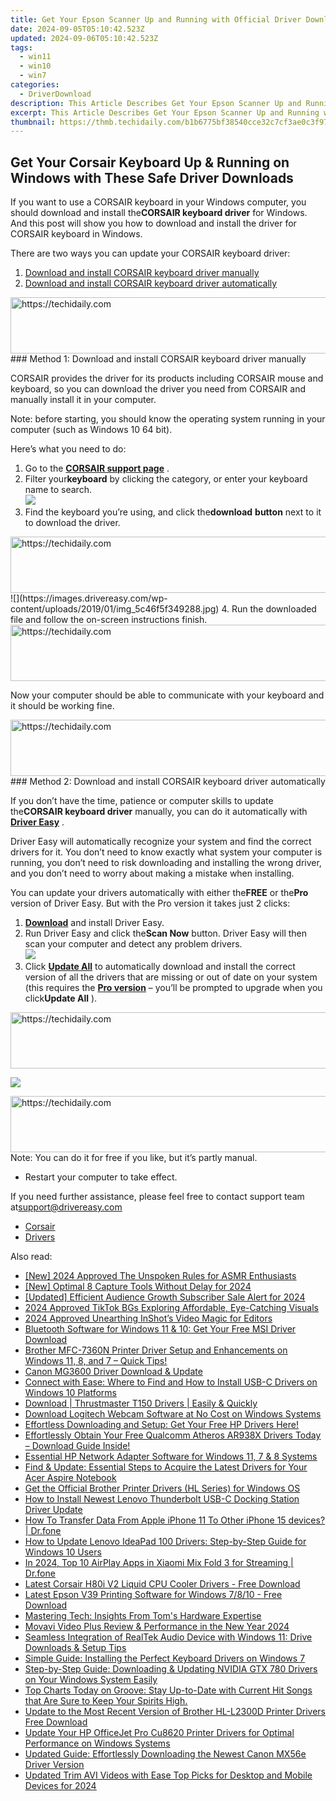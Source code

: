 ```yaml
---
title: Get Your Epson Scanner Up and Running with Official Driver Downloads
date: 2024-09-05T05:10:42.523Z
updated: 2024-09-06T05:10:42.523Z
tags:
  - win11
  - win10
  - win7
categories:
  - DriverDownload
description: This Article Describes Get Your Epson Scanner Up and Running with Official Driver Downloads
excerpt: This Article Describes Get Your Epson Scanner Up and Running with Official Driver Downloads
thumbnail: https://thmb.techidaily.com/b1b6775bf38540cce32c7cf3ae0c3f9781deea4b62c3dc654004acc69b97d819.jpg
---
```


## Get Your Corsair Keyboard Up & Running on Windows with These Safe Driver Downloads

If you want to use a CORSAIR keyboard in your Windows computer, you should download and install the**CORSAIR keyboard driver** for Windows. And this post will show you how to download and install the driver for CORSAIR keyboard in Windows.

There are two ways you can update your CORSAIR keyboard driver:

1. [Download and install CORSAIR keyboard driver manually](https://tools.techidaily.com/drivereasy/download/)
2. [Download and install CORSAIR keyboard driver automatically](https://tools.techidaily.com/drivereasy/download/)

<!-- affiliate ads begin -->
<a href="https://appsumo.8odi.net/c/5597632/2105870/7443" target="_top" id="2105870">
  <img src="//a.impactradius-go.com/display-ad/7443-2105870" border="0" alt="https://techidaily.com" width="728" height="90"/>
</a>
<img height="0" width="0" src="https://appsumo.8odi.net/i/5597632/2105870/7443" style="position:absolute;visibility:hidden;" border="0" />
<!-- affiliate ads end -->
### Method 1: Download and install CORSAIR keyboard driver manually

 CORSAIR provides the driver for its products including CORSAIR mouse and keyboard, so you can download the driver you need from CORSAIR and manually install it in your computer.

 Note: before starting, you should know the operating system running in your computer (such as Windows 10 64 bit).

Here’s what you need to do:

1. Go to the **[CORSAIR support page](https://www.corsair.com/us/en/downloads)**  .
2. Filter your**keyboard** by clicking the category, or enter your keyboard name to search.  
![](https://images.drivereasy.com/wp-content/uploads/2019/01/img_5c46f55721658.jpg)
3. Find the keyboard you’re using, and click the**download** **button** next to it to download the driver.  
<!-- affiliate ads begin -->
<a href="https://aligracehair.sjv.io/c/5597632/2135361/19272" target="_top" id="2135361">
  <img src="//a.impactradius-go.com/display-ad/19272-2135361" border="0" alt="https://techidaily.com" width="728" height="90"/>
</a>
<img height="0" width="0" src="https://aligracehair.sjv.io/i/5597632/2135361/19272" style="position:absolute;visibility:hidden;" border="0" />
<!-- affiliate ads end -->
![](https://images.drivereasy.com/wp-content/uploads/2019/01/img_5c46f5f349288.jpg)
4. Run the downloaded file and follow the on-screen instructions finish.
<!-- affiliate ads begin -->
<a href="https://appsumo.8odi.net/c/5597632/2043639/7443" target="_top" id="2043639">
  <img src="//a.impactradius-go.com/display-ad/7443-2043639" border="0" alt="https://techidaily.com" width="728" height="90"/>
</a>
<img height="0" width="0" src="https://appsumo.8odi.net/i/5597632/2043639/7443" style="position:absolute;visibility:hidden;" border="0" />
<!-- affiliate ads end -->

 Now your computer should be able to communicate with your keyboard and it should be working fine.

<!-- affiliate ads begin -->
<a href="https://appsumo.8odi.net/c/5597632/2111965/7443" target="_top" id="2111965">
  <img src="//a.impactradius-go.com/display-ad/7443-2111965" border="0" alt="https://techidaily.com" width="728" height="90"/>
</a>
<img height="0" width="0" src="https://appsumo.8odi.net/i/5597632/2111965/7443" style="position:absolute;visibility:hidden;" border="0" />
<!-- affiliate ads end -->
### Method 2: Download and install CORSAIR keyboard driver automatically

 If you don’t have the time, patience or computer skills to update the**CORSAIR keyboard driver** manually, you can do it automatically with **[Driver Easy](https://tools.techidaily.com/drivereasy/download/)**  .

 Driver Easy will automatically recognize your system and find the correct drivers for it. You don’t need to know exactly what system your computer is running, you don’t need to risk downloading and installing the wrong driver, and you don’t need to worry about making a mistake when installing.

 You can update your drivers automatically with either the**FREE** or the**Pro** version of Driver Easy. But with the Pro version it takes just 2 clicks:

1. **[Download](https://tools.techidaily.com/drivereasy/download/)**  and install Driver Easy.
2. Run Driver Easy and click the**Scan Now** button. Driver Easy will then scan your computer and detect any problem drivers.  
![](https://images.drivereasy.com/wp-content/uploads/2019/01/img_5c46f64e9d36e.jpg)
3. Click **[Update All](https://tools.techidaily.com/drivereasy/download/)**  to automatically download and install the correct version of all the drivers that are missing or out of date on your system (this requires the **[Pro version](https://tools.techidaily.com/drivereasy/download/)**  – you’ll be prompted to upgrade when you click**Update All** ).
<!-- affiliate ads begin -->
<a href="https://aligracehair.sjv.io/c/5597632/1948881/19272" target="_top" id="1948881">
  <img src="//a.impactradius-go.com/display-ad/19272-1948881" border="0" alt="https://techidaily.com" width="728" height="90"/>
</a>
<img height="0" width="0" src="https://aligracehair.sjv.io/i/5597632/1948881/19272" style="position:absolute;visibility:hidden;" border="0" />
<!-- affiliate ads end -->

![](https://images.drivereasy.com/wp-content/uploads/2019/01/img_5c46f69011da1.jpg)

<!-- affiliate ads begin -->
<a href="https://aligracehair.sjv.io/c/5597632/1918666/19272" target="_top" id="1918666">
  <img src="//a.impactradius-go.com/display-ad/19272-1918666" border="0" alt="https://techidaily.com" width="728" height="90"/>
</a>
<img height="0" width="0" src="https://aligracehair.sjv.io/i/5597632/1918666/19272" style="position:absolute;visibility:hidden;" border="0" />
<!-- affiliate ads end -->
 Note: You can do it for free if you like, but it’s partly manual.

* Restart your computer to take effect.

 If you need further assistance, please feel free to contact support team at[support@drivereasy.com](https://tools.techidaily.com/drivereasy/download/)

* [Corsair](https://tools.techidaily.com/drivereasy/download/)
* [Drivers](https://tools.techidaily.com/drivereasy/download/)

<ins class="adsbygoogle"
     style="display:block"
     data-ad-format="autorelaxed"
     data-ad-client="ca-pub-7571918770474297"
     data-ad-slot="1223367746"></ins>



<ins class="adsbygoogle"
     style="display:block"
     data-ad-client="ca-pub-7571918770474297"
     data-ad-slot="8358498916"
     data-ad-format="auto"
     data-full-width-responsive="true"></ins>

<span class="atpl-alsoreadstyle">Also read:</span>
<div><ul>
<li><a href="https://youtube-webster.techidaily.com/024-approved-the-unspoken-rules-for-asmr-enthusiasts/"><u>[New] 2024 Approved  The Unspoken Rules for ASMR Enthusiasts</u></a></li>
<li><a href="https://desktop-recording.techidaily.com/new-optimal-8-capture-tools-without-delay-for-2024/"><u>[New] Optimal 8 Capture Tools Without Delay for 2024</u></a></li>
<li><a href="https://facebook-video-share.techidaily.com/updated-efficient-audience-growth-subscriber-sale-alert-for-2024/"><u>[Updated] Efficient Audience Growth  Subscriber Sale Alert for 2024</u></a></li>
<li><a href="https://some-skills.techidaily.com/2024-approved-tiktok-bgs-exploring-affordable-eye-catching-visuals/"><u>2024 Approved  TikTok BGs  Exploring Affordable, Eye-Catching Visuals</u></a></li>
<li><a href="https://some-approaches.techidaily.com/2024-approved-unearthing-inshots-video-magic-for-editors/"><u>2024 Approved  Unearthing InShot’s Video Magic for Editors</u></a></li>
<li><a href="https://driver-download.techidaily.com/bluetooth-software-for-windows-11-and-10-get-your-free-msi-driver-download/"><u>Bluetooth Software for Windows 11 & 10: Get Your Free MSI Driver Download</u></a></li>
<li><a href="https://driver-download.techidaily.com/brother-mfc-7360n-printer-driver-setup-and-enhancements-on-windows-11-8-and-7-quick-tips/"><u>Brother MFC-7360N Printer Driver Setup and Enhancements on Windows 11, 8, and 7 – Quick Tips!</u></a></li>
<li><a href="https://driver-download.techidaily.com/canon-mg3600-driver-download-and-update/"><u>Canon MG3600 Driver Download & Update</u></a></li>
<li><a href="https://driver-download.techidaily.com/connect-with-ease-where-to-find-and-how-to-install-usb-c-drivers-on-windows-10-platforms/"><u>Connect with Ease: Where to Find and How to Install USB-C Drivers on Windows 10 Platforms</u></a></li>
<li><a href="https://driver-download.techidaily.com/download-thrustmaster-t150-drivers-easily-and-quickly/"><u>Download | Thrustmaster T150 Drivers | Easily & Quickly</u></a></li>
<li><a href="https://driver-download.techidaily.com/download-logitech-webcam-software-at-no-cost-on-windows-systems/"><u>Download Logitech Webcam Software at No Cost on Windows Systems</u></a></li>
<li><a href="https://driver-download.techidaily.com/1722962743732-effortless-downloading-and-setup-get-your-free-hp-drivers-here/"><u>Effortless Downloading and Setup: Get Your Free HP Drivers Here!</u></a></li>
<li><a href="https://driver-download.techidaily.com/1722957915474-effortlessly-obtain-your-free-qualcomm-atheros-ar938x-drivers-today-download-guide-inside/"><u>Effortlessly Obtain Your Free Qualcomm Atheros AR938X Drivers Today – Download Guide Inside!</u></a></li>
<li><a href="https://driver-download.techidaily.com/essential-hp-network-adapter-software-for-windows-11-7-and-8-systems/"><u>Essential HP Network Adapter Software for Windows 11, 7 & 8 Systems</u></a></li>
<li><a href="https://driver-download.techidaily.com/find-and-update-essential-steps-to-acquire-the-latest-drivers-for-your-acer-aspire-notebook/"><u>Find & Update: Essential Steps to Acquire the Latest Drivers for Your Acer Aspire Notebook</u></a></li>
<li><a href="https://driver-download.techidaily.com/get-the-official-brother-printer-drivers-hl-series-for-windows-os/"><u>Get the Official Brother Printer Drivers (HL Series) for Windows OS</u></a></li>
<li><a href="https://driver-download.techidaily.com/how-to-install-newest-lenovo-thunderbolt-usb-c-docking-station-driver-update/"><u>How to Install Newest Lenovo Thunderbolt USB-C Docking Station Driver Update</u></a></li>
<li><a href="https://techidaily.com/how-to-transfer-data-from-apple-iphone-11-to-other-iphone-15-devices-drfone-by-drfone-transfer-data-from-ios-transfer-data-from-ios/"><u>How To Transfer Data From Apple iPhone 11 To Other iPhone 15 devices? | Dr.fone</u></a></li>
<li><a href="https://driver-download.techidaily.com/how-to-update-lenovo-ideapad-100-drivers-step-by-step-guide-for-windows-10-users/"><u>How to Update Lenovo IdeaPad 100 Drivers: Step-by-Step Guide for Windows 10 Users</u></a></li>
<li><a href="https://screen-mirror.techidaily.com/in-2024-top-10-airplay-apps-in-xiaomi-mix-fold-3-for-streaming-drfone-by-drfone-android/"><u>In 2024, Top 10 AirPlay Apps in Xiaomi Mix Fold 3 for Streaming | Dr.fone</u></a></li>
<li><a href="https://driver-download.techidaily.com/latest-corsair-h80i-v2-liquid-cpu-cooler-drivers-free-download/"><u>Latest Corsair H80i V2 Liquid CPU Cooler Drivers - Free Download</u></a></li>
<li><a href="https://driver-download.techidaily.com/latest-epson-v39-printing-software-for-windows-7810-free-download/"><u>Latest Epson V39 Printing Software for Windows 7/8/10 - Free Download</u></a></li>
<li><a href="https://hardware-help.techidaily.com/mastering-tech-insights-from-toms-hardware-expertise/"><u>Mastering Tech: Insights From Tom's Hardware Expertise</u></a></li>
<li><a href="https://extra-resources.techidaily.com/movavi-video-plus-review-and-performance-in-the-new-year-2024/"><u>Movavi Video Plus  Review & Performance in the New Year 2024</u></a></li>
<li><a href="https://driver-download.techidaily.com/seamless-integration-of-realtek-audio-device-with-windows-11-drive-downloads-and-setup-tips/"><u>Seamless Integration of RealTek Audio Device with Windows 11: Drive Downloads & Setup Tips</u></a></li>
<li><a href="https://driver-download.techidaily.com/simple-guide-installing-the-perfect-keyboard-drivers-on-windows-7/"><u>Simple Guide: Installing the Perfect Keyboard Drivers on Windows 7</u></a></li>
<li><a href="https://driver-download.techidaily.com/step-by-step-guide-downloading-and-updating-nvidia-gtx-780-drivers-on-your-windows-system-easily/"><u>Step-by-Step Guide: Downloading & Updating NVIDIA GTX 780 Drivers on Your Windows System Easily</u></a></li>
<li><a href="https://driver-download.techidaily.com/top-charts-today-on-groove-stay-up-to-date-with-current-hit-songs-that-are-sure-to-keep-your-spirits-high/"><u>Top Charts Today on Groove: Stay Up-to-Date with Current Hit Songs that Are Sure to Keep Your Spirits High.</u></a></li>
<li><a href="https://driver-download.techidaily.com/update-to-the-most-recent-version-of-brother-hl-l2300d-printer-drivers-free-download/"><u>Update to the Most Recent Version of Brother HL-L2300D Printer Drivers Free Download</u></a></li>
<li><a href="https://driver-download.techidaily.com/update-your-hp-officejet-pro-cu8620-printer-drivers-for-optimal-performance-on-windows-systems/"><u>Update Your HP OfficeJet Pro Cu8620 Printer Drivers for Optimal Performance on Windows Systems</u></a></li>
<li><a href="https://driver-download.techidaily.com/updated-guide-effortlessly-downloading-the-newest-canon-mx56e-driver-version/"><u>Updated Guide: Effortlessly Downloading the Newest Canon MX56e Driver Version</u></a></li>
<li><a href="https://smart-video-editing.techidaily.com/updated-trim-avi-videos-with-ease-top-picks-for-desktop-and-mobile-devices-for-2024/"><u>Updated Trim AVI Videos with Ease Top Picks for Desktop and Mobile Devices for 2024</u></a></li>
</ul></div>
